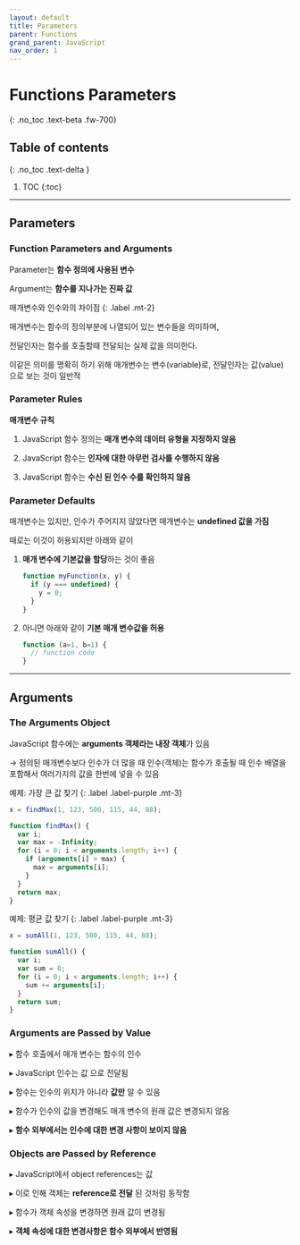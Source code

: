 ```yaml
---
layout: default
title: Parameters
parent: Functions
grand_parent: JavaScript
nav_order: 1
---
```


# Functions Parameters
{: .no_toc .text-beta .fw-700}

## Table of contents
{: .no_toc .text-delta }

1. TOC
{:toc}

---

## Parameters

### Function Parameters and Arguments

Parameter는 **함수 정의에 사용된 변수**

Argument는 **함수를 지나가는 진짜 값**

매개변수와 인수와의 차이점
{: .label .mt-2}
<div class="code-example" markdown="1">
매개변수는 함수의 정의부분에 나열되어 있는 변수들을 의미하며,

전달인자는 함수를 호출할때 전달되는 실제 값을 의미한다. 

이같은 의미를 명확히 하기 위해 매개변수는 변수(variable)로, 전달인자는 값(value)으로 보는 것이 일반적
</div>

### Parameter Rules

**매개변수 규칙**

1. JavaScript 함수 정의는 **매개 변수의 데이터 유형을 지정하지 않음**

2. JavaScript 함수는 **인자에 대한 아무런 검사를 수행하지 않음**

3. JavaScript 함수는 **수신 된 인수 수를 확인하지 않음**

### Parameter Defaults

매개변수는 있지만, 인수가 주어지지 않았다면 매개변수는 **undefined 값을 가짐**

때로는 이것이 허용되지만 아래와 같이 

1. **매개 변수에 기본값을 할당**하는 것이 좋음

    ```js
    function myFunction(x, y) {
      if (y === undefined) {
        y = 0;
      }
    }
    ```

2. 아니면 아래와 같이 **기본 매개 변수값을 허용**

    ```js
    function (a=1, b=1) {
      // function code
    }
    ```

---

## Arguments

### The Arguments Object

JavaScript 함수에는 **arguments 객체라는 내장 객체**가 있음

&#8594; 정의된 매개변수보다 인수가 더 많을 때 인수(객체)는 함수가 호출될 때 인수 배열을 포함해서 여러가지의 값을 한번에 넣을 수 있음

예제: 가장 큰 값 찾기
{: .label .label-purple .mt-3}
```js
x = findMax(1, 123, 500, 115, 44, 88);

function findMax() {
  var i;
  var max = -Infinity;
  for (i = 0; i < arguments.length; i++) {
    if (arguments[i] > max) {
      max = arguments[i];
    }
  }
  return max;
}
```

예제: 평균 값 찾기
{: .label .label-purple .mt-3}
```js
x = sumAll(1, 123, 500, 115, 44, 88);

function sumAll() {
  var i;
  var sum = 0;
  for (i = 0; i < arguments.length; i++) {
    sum += arguments[i];
  }
  return sum;
}
```

### Arguments are Passed by Value

&#9656; 함수 호출에서 매개 변수는 함수의 인수

&#9656; JavaScript 인수는 값 으로 전달됨

&#9656; 함수는 인수의 위치가 아니라 **값만** 알 수 있음

&#9656; 함수가 인수의 값을 변경해도 매개 변수의 원래 값은 변경되지 않음

&#9656; **함수 외부에서는 인수에 대한 변경 사항이 보이지 않음**

### Objects are Passed by Reference

&#9656; JavaScript에서 object references는 값

&#9656; 이로 인해 객체는 **reference로 전달** 된 것처럼 동작함

&#9656; 함수가 객체 속성을 변경하면 원래 값이 변경됨

&#9656; **객체 속성에 대한 변경사항은 함수 외부에서 반영됨**

